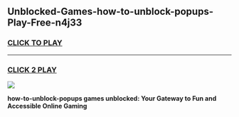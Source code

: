 
## Unblocked-Games-how-to-unblock-popups-Play-Free-n4j33
<h3>
<a href="https://premium76.site?title=how-to-unblock-popups&ref=12A">CLICK TO PLAY</a></h3>
<hr>

<h3>
<a href="https://premium76.site?title=how-to-unblock-popups&ref=12A">CLICK 2 PLAY</a>
  
</h3>

<a href="https://premium76.site?title=how-to-unblock-popups&ref=12A"><img src="https://clearcache.store/games.png"></a>


**how-to-unblock-popups games unblocked: Your Gateway to Fun and Accessible Online Gaming**
